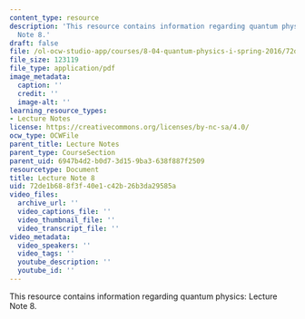 ```yaml
---
content_type: resource
description: 'This resource contains information regarding quantum physics: Lecture
  Note 8.'
draft: false
file: /ol-ocw-studio-app/courses/8-04-quantum-physics-i-spring-2016/72de1b688f3f40e1c42b26b3da29585a_MIT8_04S16_LecNotes8.pdf
file_size: 123119
file_type: application/pdf
image_metadata:
  caption: ''
  credit: ''
  image-alt: ''
learning_resource_types:
- Lecture Notes
license: https://creativecommons.org/licenses/by-nc-sa/4.0/
ocw_type: OCWFile
parent_title: Lecture Notes
parent_type: CourseSection
parent_uid: 6947b4d2-b0d7-3d15-9ba3-638f887f2509
resourcetype: Document
title: Lecture Note 8
uid: 72de1b68-8f3f-40e1-c42b-26b3da29585a
video_files:
  archive_url: ''
  video_captions_file: ''
  video_thumbnail_file: ''
  video_transcript_file: ''
video_metadata:
  video_speakers: ''
  video_tags: ''
  youtube_description: ''
  youtube_id: ''
---
```

This resource contains information regarding quantum physics: Lecture Note 8.